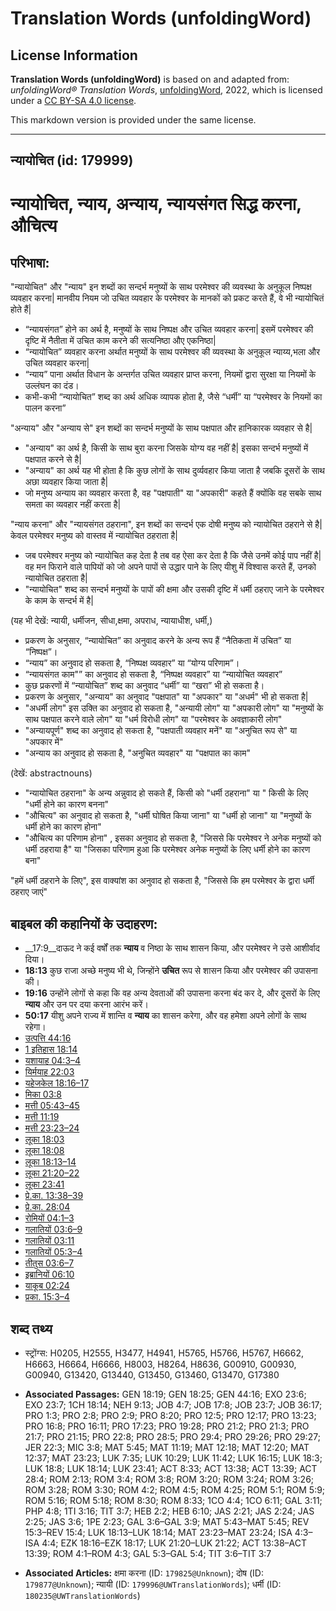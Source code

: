 # Translation Words (unfoldingWord)

## License Information

**Translation Words (unfoldingWord)** is based on and adapted from: _unfoldingWord® Translation Words_, [unfoldingWord](https://unfoldingword.org/utw), 2022, which is licensed under a [CC BY-SA 4.0 license](https://creativecommons.org/licenses/by-sa/4.0/legalcode.en).

This markdown version is provided under the same license.



--------------------------------

## न्यायोचित (id: 179999)

न्यायोचित, न्याय, अन्याय, न्यायसंगत सिद्ध करना, औचित्य
======================================================

परिभाषा:
--------

"न्यायोचित" और "न्याय" इन शब्दों का सन्दर्भ मनुष्यों के साथ परमेश्वर की व्यवस्था के अनुकूल निष्पक्ष व्यवहार करना\| मानवीय नियम जो उचित व्यवहार के परमेश्वर के मानकों को प्रकट करते हैं, वे भी न्यायोचितं होते हैं\|

* “न्यायसंगत” होने का अर्थ है, मनुष्यों के साथ निष्पक्ष और उचित व्यवहार करना\| इसमें परमेश्वर की दृष्टि में नैतीता में उचित काम करने की सत्यनिष्ठा औए एकनिष्ठा\|
* “न्यायोचित” व्यवहार करना अर्थात मनुष्यों के साथ परमेश्वर की व्यवस्था के अनुकूल न्याय्य,भला और उचित व्यवहार करना\|
* “न्याय” पाना अर्थात विधान के अन्तर्गत उचित व्यवहार प्राप्त करना, नियमों द्वारा सुरक्षा या नियमों के उल्लंघन का दंड।
* कभी\-कभी “न्यायोचित” शब्द का अर्थ अधिक व्यापक होता है, जैसे “धर्मी” या “परमेश्वर के नियमों का पालन करना”

"अन्याय" और "अन्याय से" इन शब्दों का सन्दर्भ मनुष्यों के साथ पक्षपात और हानिकारक व्यवहार से है\|

* "अन्याय" का अर्थ है, किसी के साथ बुरा करना जिसके योग्य वह नहीं है\| इसका सन्दर्भ मनुष्यों में पक्षपात करने से है\|
* "अन्याय" का अर्थ यह भी होता है कि कुछ लोगों के साथ दुर्व्यवहार किया जाता है जबकि दूसरों के साथ अछा व्यवहार किया जाता है\|
* जो मनुष्य अन्याय का व्यवहार करता है, वह "पक्षपाती" या "अपकारी" कहते हैं क्योंकि वह सबके साथ समता का व्यवहार नहीं करता है\|

"न्याय करना" और "न्यायसंगत ठहराना", इन शब्दों का सन्दर्भ एक दोषी मनुष्य को न्यायोचित ठहराने से है\| केवल परमेश्वर मनुष्य को वास्तव में न्यायोचित ठहराता है\|

* जब परमेश्वर मनुष्य को न्यायोचित कह देता है तब वह ऐसा कर देता है कि जैसे उनमें कोई पाप नहीं है\| वह मन फिराने वाले पापियों को जो अपने पापों से उद्धार पाने के लिए यीशु में विश्वास करते हैं, उनको न्यायोचित ठहराता है\|
* "न्यायोचित" शब्द का सन्दर्भ मनुष्यों के पापों की क्षमा और उसकी दृष्टि में धर्मी ठहराए जाने के परमेश्वर के काम के सन्दर्भ में है\|

(यह भी देखें: न्यायी, धर्मीजन, सीधा,क्षमा, अपराध, न्यायाधीश, धर्मी,)

* प्रकरण के अनुसार, “न्यायोचित” का अनुवाद करने के अन्य रूप हैं “नैतिकता में उचित” या “निष्पक्ष”।
* “न्याय” का अनुवाद हो सकता है, “निष्पक्ष व्यवहार” या “योग्य परिणाम”।
* “न्यायसंगत काम"” का अनुवाद हो सकता है, “निष्पक्ष व्यवहार” या “न्यायोचित व्यवहार”
* कुछ प्रकरणों में “न्यायोचित” शब्द का अनुवाद “धर्मी” या “खरा” भी हो सकता है।
* प्रकरण के अनुसार, "अन्याय" का अनुवाद "पक्षपात" या "अपकार" या "अधर्म" भी हो सकता है\|
* "अधर्मी लोग" इस उक्ति का अनुवाद हो सकता है, "अन्यायी लोग" या "अपकारी लोग" या "मनुष्यों के साथ पक्षपात करने वाले लोग" या "धर्म विरोधी लोग" या "परमेश्वर के अवज्ञाकारी लोग"
* "अन्यायपूर्ण" शब्द का अनुवाद हो सकता है, "पक्षपाती व्यवहार मनें" या "अनुचित रूप से" या "अपकार में"
* "अन्याय का अनुवाद हो सकता है, "अनुचित व्यवहार" या "पक्षपात का काम"

(देखें: abstractnouns)

* "न्यायोचित ठहराना" के अन्य अन्नुवाद हो सकते हैं, किसी को "धर्मी ठहराना" या " किसी के लिए "धर्मी होने का कारण बनना"
* "औचित्य" का अनुवाद हो सकता है, "धर्मी घोषित किया जाना" या "धर्मी हो जाना" या "मनुष्यों के धर्मी होने का कारण होना"
* "औचित्य का परिणाम होना" , इसका अनुवाद हो सकता है, "जिससे कि परमेश्वर ने अनेक मनुष्यों को धर्मी ठहराया है" या "जिसका परिणाम हुआ कि परमेश्वर अनेक मनुष्यों के लिए धर्मी होने का कारण बना"

"हमें धर्मी ठहराने के लिए", इस वाक्यांश का अनुवाद हो सकता है, "जिससे कि हम परमेश्वर के द्वारा धर्मी ठहराए जाएं"

बाइबल की कहानियों के उदाहरण:
----------------------------

* \_\_17:9\_\_दाऊद ने कई वर्षों तक **न्याय** व निष्ठा के साथ शासन किया, और परमेश्वर ने उसे आशीर्वाद दिया।
* **18:13** कुछ राजा अच्छे मनुष्य भी थे, जिन्होंने **उचित** रूप से शासन किया और परमेश्वर की उपासना की।
* **19:16** उन्होंने लोगों से कहा कि वह अन्य देवताओं की उपासना करना बंद कर दे, और दूसरों के लिए **न्याय** और उन पर दया करना आरंभ करें।
* **50:17** यीशु अपने राज्य में शान्ति व **न्याय** का शासन करेगा, और वह हमेशा अपने लोगों के साथ रहेगा।
* [उत्पत्ति 44:16](https://ref.ly/Gen44:16)
* [1 इतिहास 18:14](https://ref.ly/1Chr0:0)
* [यशायाह 04:3–4](https://ref.ly/Isa4:3-Isa4:4)
* [यिर्मयाह 22:03](https://ref.ly/Jer22:3)
* [यहेजकेल 18:16–17](https://ref.ly/Ezek18:16-Ezek18:17)
* [मिका 03:8](https://ref.ly/Mic3:8)
* [मत्ती 05:43–45](https://ref.ly/Matt5:43-Matt5:45)
* [मत्ती 11:19](https://ref.ly/Matt11:19)
* [मत्ती 23:23–24](https://ref.ly/Matt23:23-Matt23:24)
* [लूका 18:03](https://ref.ly/Luke18:3)
* [लूका 18:08](https://ref.ly/Luke18:8)
* [लूका 18:13–14](https://ref.ly/Luke18:13-Luke18:14)
* [लूका 21:20–22](https://ref.ly/Luke21:20-Luke21:22)
* [लूका 23:41](https://ref.ly/Luke23:41)
* [प्रे.का. 13:38–39](https://ref.ly/Acts13:38-Acts13:39)
* [प्रे.का. 28:04](https://ref.ly/Acts28:4)
* [रोमियों 04:1–3](https://ref.ly/Rom4:1-Rom4:3)
* [गलातियों 03:6–9](https://ref.ly/Gal3:6-Gal3:9)
* [गलातियों 03:11](https://ref.ly/Gal3:11)
* [गलातियों 05:3–4](https://ref.ly/Gal5:3-Gal5:4)
* [तीतुस 03:6–7](https://ref.ly/Titus3:6-Titus3:7)
* [इब्रानियों 06:10](https://ref.ly/Heb6:10)
* [याकूब 02:24](https://ref.ly/Jas2:24)
* [प्रका. 15:3–4](https://ref.ly/Rev15:3-Rev15:4)

शब्द तथ्य
---------

* स्ट्रोंग्स: H0205, H2555, H3477, H4941, H5765, H5766, H5767, H6662, H6663, H6664, H6666, H8003, H8264, H8636, G00910, G00930, G00940, G13420, G13440, G13450, G13460, G13470, G17380

* **Associated Passages:** GEN 18:19; GEN 18:25; GEN 44:16; EXO 23:6; EXO 23:7; 1CH 18:14; NEH 9:13; JOB 4:7; JOB 17:8; JOB 23:7; JOB 36:17; PRO 1:3; PRO 2:8; PRO 2:9; PRO 8:20; PRO 12:5; PRO 12:17; PRO 13:23; PRO 16:8; PRO 16:11; PRO 17:23; PRO 19:28; PRO 21:2; PRO 21:3; PRO 21:7; PRO 21:15; PRO 22:8; PRO 28:5; PRO 29:4; PRO 29:26; PRO 29:27; JER 22:3; MIC 3:8; MAT 5:45; MAT 11:19; MAT 12:18; MAT 12:20; MAT 12:37; MAT 23:23; LUK 7:35; LUK 10:29; LUK 11:42; LUK 16:15; LUK 18:3; LUK 18:8; LUK 18:14; LUK 23:41; ACT 8:33; ACT 13:38; ACT 13:39; ACT 28:4; ROM 2:13; ROM 3:4; ROM 3:8; ROM 3:20; ROM 3:24; ROM 3:26; ROM 3:28; ROM 3:30; ROM 4:2; ROM 4:5; ROM 4:25; ROM 5:1; ROM 5:9; ROM 5:16; ROM 5:18; ROM 8:30; ROM 8:33; 1CO 4:4; 1CO 6:11; GAL 3:11; PHP 4:8; 1TI 3:16; TIT 3:7; HEB 2:2; HEB 6:10; JAS 2:21; JAS 2:24; JAS 2:25; JAS 3:6; 1PE 2:23; GAL 3:6–GAL 3:9; MAT 5:43–MAT 5:45; REV 15:3–REV 15:4; LUK 18:13–LUK 18:14; MAT 23:23–MAT 23:24; ISA 4:3–ISA 4:4; EZK 18:16–EZK 18:17; LUK 21:20–LUK 21:22; ACT 13:38–ACT 13:39; ROM 4:1–ROM 4:3; GAL 5:3–GAL 5:4; TIT 3:6–TIT 3:7
* **Associated Articles:** क्षमा करना (ID: `179825@Unknown`); दोष (ID: `179877@Unknown`); न्यायी (ID: `179996@UWTranslationWords`); धर्मी (ID: `180235@UWTranslationWords`)

